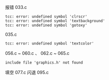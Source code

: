 报错
033.c
```
tcc: error: undefined symbol 'clrscr'
tcc: error: undefined symbol 'textbackground'
tcc: error: undefined symbol 'gotoxy'
```
035.c
```
tcc: error: undefined symbol 'textcolor'
```
056.c ~ 060.c 、 062.c ~ 065.c
```
include file 'graphics.h' not found
```
填空
077.c
闪退
095.c
